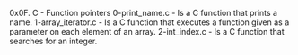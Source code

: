 0x0F. C - Function pointers
0-print_name.c - Is a C function that prints a name.
1-array_iterator.c - Is a C function that executes a function given as a parameter on each element of an array.
2-int_index.c - Is a C function that searches for an integer.
